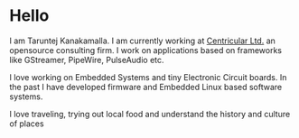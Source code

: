 # Hello

I am Taruntej Kanakamalla. I am currently working at [Centricular Ltd.](centricular.com) an opensource consulting firm.
I work on applications based on frameworks like GStreamer, PipeWire, PulseAudio etc.

I love working on Embedded Systems and tiny Electronic Circuit boards. In the past I have developed firmware and Embedded Linux based software systems.

I love traveling, trying out local food and understand the history and culture of places
